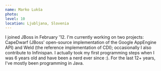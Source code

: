 ```yaml
---
name: Marko Lukša
photo:
level: 10
location: Ljubljana, Slovenia
---
```

I joined JBoss in February '12. I'm currently working on two projects: CapeDwarf
(JBoss' open-source implementation of the Google AppEngine API) and Weld (the
reference implementation of CDI); occasionally I also contribute to Infinispan.
I actually took my first programming steps when I was 6 years old and have been
a nerd ever since :). For the last 12+ years, I've mostly been programming in
Java.
